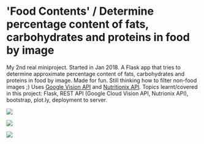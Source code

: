 # 'Food Contents' / Determine percentage content of fats, carbohydrates and proteins in food by image

My 2nd real miniproject. Started in Jan 2018. A Flask app that tries to determine approximate percentage content of fats, carbohydrates and proteins in food by image.
Made for fun. Still thinking how to filter non-food images ;) Uses <a href="https://cloud.google.com/vision/">Google Vision API</a> and <a href="http://www.nutritionix.com/api">Nutritionix API</a>.
Topics learnt/covered in this project: Flask, REST API (Google Cloud Vision API, Nutrionix API), bootstrap, plot.ly, deployment to server.
<p>
    <a href="https://iuriid.github.io/img/fc-1.jpg" target="_blank"><img src="https://iuriid.github.io/img/fc-1.jpg" class="img-fluid img-thumbnail" style="max-width: 350px"></a>
</p>
<p>
    <a href="https://iuriid.github.io/img/fc-2.jpg" target="_blank"><img src="https://iuriid.github.io/img/fc-2.jpg" class="img-fluid img-thumbnail" style="max-width: 350px"></a>
</p>
<p>
    <a href="https://iuriid.github.io/img/fc-3.jpg" target="_blank"><img src="https://iuriid.github.io/img/fc-3.jpg" class="img-fluid img-thumbnail" style="max-width: 350px"></a>
</p>
